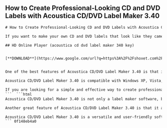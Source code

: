 ## How to Create Professional-Looking CD and DVD Labels with Acoustica CD/DVD Label Maker 3.40

  ```html 
# How to Create Professional-Looking CD and DVD Labels with Acoustica CD/DVD Label Maker 3.40
 
If you want to make your own CD and DVD labels that look like they came from a professional studio, you need a powerful and easy-to-use software like Acoustica CD/DVD Label Maker 3.40. This software lets you design and print stunning labels for your discs, jewel cases, and covers in minutes. You can choose from hundreds of templates or create your own custom design with the built-in graphics tools. You can also import your own photos, logos, and artwork to personalize your labels.
 
## HD Online Player (acoustica cd dvd label maker 340 key)


[**DOWNLOAD**](https://www.google.com/url?q=https%3A%2F%2Fshoxet.com%2F2tKCrc&sa=D&sntz=1&usg=AOvVaw0vpyPhQNGNxEveVc59k7Rd)

 
One of the best features of Acoustica CD/DVD Label Maker 3.40 is that it supports HD online players. This means that you can stream your videos from your discs to any device that has an internet connection and a web browser. You can also share your videos with your friends and family online. All you need to do is to enable the HD online player option when you burn your discs and upload your videos to a cloud service like Dropbox or Google Drive. Then, you can generate a QR code that links to your online video and print it on your disc label. When you scan the QR code with your smartphone or tablet, you can watch your video online in high definition.
 
Acoustica CD/DVD Label Maker 3.40 is compatible with Windows XP, Vista, 7, 8, and 10. It supports all popular disc formats, including CD-R, CD-RW, DVD-R, DVD+R, DVD-RW, DVD+RW, and Blu-ray. It also supports LightScribe and direct-to-disc printers. You can download a free trial version of the software from the official website or buy the full version for $21.95. The full version comes with a lifetime license and free updates.
 
If you are looking for a simple and effective way to create professional-looking CD and DVD labels with HD online player support, you should try Acoustica CD/DVD Label Maker 3.40. It will help you organize your disc collection and impress your audience with your videos.
 ```  ```html 
Acoustica CD/DVD Label Maker 3.40 is not only a label maker software, but also a disc burner software. You can use it to burn your videos, music, photos, and data to discs with ease. You can also create audio CDs that can play on any CD player or car stereo. You can adjust the burning speed and quality according to your needs. You can also erase rewritable discs and copy discs with the software.
 
Another great feature of Acoustica CD/DVD Label Maker 3.40 is that it allows you to edit your videos before burning them to discs. You can trim, crop, rotate, flip, and add effects to your videos with the built-in video editor. You can also add subtitles, audio tracks, and watermarks to your videos. You can preview your videos before burning them and adjust the video resolution and aspect ratio. You can also convert your videos to different formats, such as MP4, AVI, MKV, MOV, WMV, and more.
 
Acoustica CD/DVD Label Maker 3.40 is a versatile and user-friendly software that can help you create amazing CD and DVD labels and burn high-quality discs with HD online player support. It is a must-have tool for anyone who wants to make their own discs and share their videos online. You can download it today and start creating your own disc labels and videos.
 ``` 0f148eb4a0

